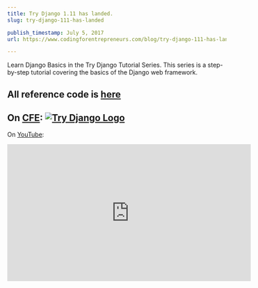 ```yaml
---
title: Try Django 1.11 has landed.
slug: try-django-111-has-landed

publish_timestamp: July 5, 2017
url: https://www.codingforentrepreneurs.com/blog/try-django-111-has-landed/

---
```


Learn Django Basics in the Try Django Tutorial Series. This series is a step-by-step tutorial covering the basics of the Django web framework. 

All reference code is [here](https://github.com/codingforentrepreneurs/Try-Django-1.11)
-------

On [CFE](https://www.codingforentrepreneurs.com/projects/try-django-111):
[![Try Django Logo](https://cfe2-static.s3-us-west-2.amazonaws.com/media/projects/try-django-111/images/share/try_django_1_11_share_sm.jpg)](https://www.codingforentrepreneurs.com/projects/try-django-111/)
-------
On [YouTube](https://youtu.be/yDv5FIAeyoY):
<iframe width="560" height="315" src="https://www.youtube.com/embed/yDv5FIAeyoY" frameborder="0" allowfullscreen></iframe>